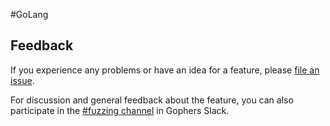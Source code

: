 #GoLang 
## Feedback

If you experience any problems or have an idea for a feature, please [file an issue](https://github.com/golang/go/issues/new?&labels=fuzz).

For discussion and general feedback about the feature, you can also participate in the [#fuzzing channel](https://gophers.slack.com/archives/CH5KV1AKE) in Gophers Slack.

